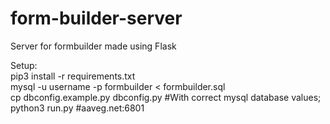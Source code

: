 # form-builder-server
Server for formbuilder made using Flask

Setup:<br>
pip3 install -r requirements.txt<br>
mysql -u username -p formbuilder < formbuilder.sql<br>
cp dbconfig.example.py dbconfig.py #With correct mysql database values;<br>
python3 run.py #aaveg.net:6801<br>
